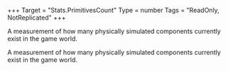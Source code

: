 +++
Target = "Stats.PrimitivesCount"
Type = number
Tags = "ReadOnly, NotReplicated"
+++

A measurement of how many physically simulated components currently exist in the game world.	A measurement of how many physically simulated components currently exist in the game world.